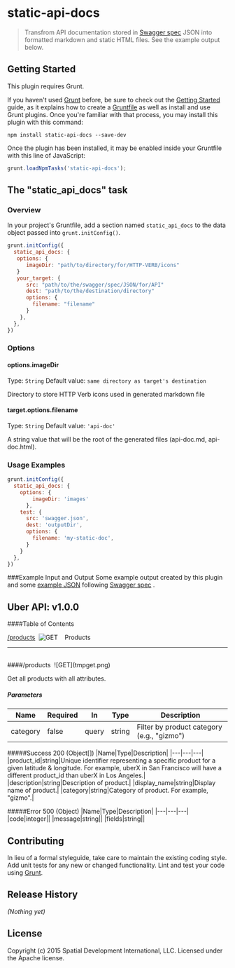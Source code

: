 # static-api-docs

> Transfrom API documentation stored in [Swagger spec](https://github.com/swagger-api/swagger-spec/blob/master/versions/2.0.md#schema) JSON into formatted markdown and static HTML files. See the example output below.

## Getting Started
This plugin requires Grunt.

If you haven't used [Grunt](http://gruntjs.com/) before, be sure to check out the [Getting Started](http://gruntjs.com/getting-started) guide, as it explains how to create a [Gruntfile](http://gruntjs.com/sample-gruntfile) as well as install and use Grunt plugins. Once you're familiar with that process, you may install this plugin with this command:

```shell
npm install static-api-docs --save-dev
```

Once the plugin has been installed, it may be enabled inside your Gruntfile with this line of JavaScript:

```js
grunt.loadNpmTasks('static-api-docs');
```

## The "static_api_docs" task

### Overview
In your project's Gruntfile, add a section named `static_api_docs` to the data object passed into `grunt.initConfig()`.

```js
grunt.initConfig({
  static_api_docs: {
   options: {
      imageDir: "path/to/directory/for/HTTP-VERB/icons"
   }
   your_target: {
      src: "path/to/the/swagger/spec/JSON/for/API"
      dest: "path/to/the/destination/directory"
      options: {
		filename: "filename"
	  }
    },
  },
})
```

### Options

#### options.imageDir
Type: `String`
Default value:  `same directory as target's destination`

Directory to store HTTP Verb icons used in generated markdown file

#### target.options.filename
Type: `String`
Default value: `'api-doc'`

A string value that will be the root of the generated files (api-doc.md, api-doc.html).

### Usage Examples


```js
grunt.initConfig({
  static_api_docs: {
    options: {
        imageDir: 'images'
      },
    test: {
      src: 'swagger.json',
      dest: 'outputDir',
      options: {
        filename: 'my-static-doc',
      }
    }
  },
})
```

###Example Input and Output
Some example output created by this plugin and some [example JSON](test/fixtures/swagger.json) following [Swagger spec](https://github.com/swagger-api/swagger-spec/blob/master/versions/2.0.md#schema) .

## Uber API: v1.0.0
####Table of Contents


[/products](#/products_get)&nbsp;&nbsp;![GET](tmpget.png)&nbsp;&nbsp;&nbsp;&nbsp;Products

***
<br/>
####<a id="/products_get">/products</a>&nbsp;&nbsp;![GET](tmpget.png)

Get all products with all attributes.

##### Parameters
|Name|Required|In|Type|Description|
|---|---|---|---|---|
|category|false|query|string|Filter by product category (e.g., &quot;gizmo&quot;)|


#####Success 200 (Object[])
|Name|Type|Description|
|---|---|---|
|product_id|string|Unique identifier representing a specific product for a given latitude &amp; longitude. For example, uberX in San Francisco will have a different product_id than uberX in Los Angeles.|
|description|string|Description of product.|
|display_name|string|Display name of product.|
|category|string|Category of product. For example, &quot;gizmo&quot;.|

#####Error 500 (Object)
|Name|Type|Description|
|---|---|---|
|code|integer||
|message|string||
|fields|string||


## Contributing
In lieu of a formal styleguide, take care to maintain the existing coding style. Add unit tests for any new or changed functionality. Lint and test your code using [Grunt](http://gruntjs.com/).

## Release History
_(Nothing yet)_

## License
Copyright (c) 2015 Spatial Development International, LLC. Licensed under the Apache license.
